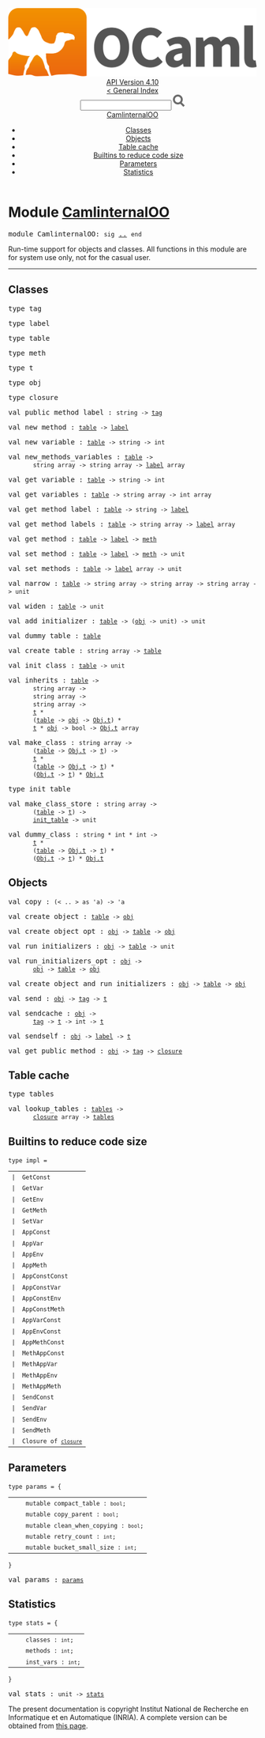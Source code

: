 <!-- ((! set title API !)) ((! set documentation !)) ((! set api !)) ((! set nobreadcrumb !)) -->
<div class="api"><header><nav class="toc brand"><a class="brand" href="https://ocaml.org/"><img src="colour-logo-gray.svg" class="svg" alt="OCaml"></a></nav><nav class="toc"><div class="toc_version"><a href="/docs" id="version-select">API Version 4.10</a></div><a href="index.html">&lt; General Index</a><div class="api_search"><input type="text" name="apisearch" id="api_search" oninput="mySearch(false);" onkeypress="this.oninput();" onclick="this.oninput();" onpaste="this.oninput();">
<img src="search_icon.svg" alt="Search" class="svg" onclick="mySearch(false)"></div>
<div id="search_results"></div><div class="toc_title"><a href="#top">CamlinternalOO</a></div><ul><li><a href="#1_Classes">Classes</a></li><li><a href="#1_Objects">Objects</a></li><li><a href="#1_Tablecache">Table cache</a></li><li><a href="#1_Builtinstoreducecodesize">Builtins to reduce code size</a></li><li><a href="#1_Parameters">Parameters</a></li><li><a href="#1_Statistics">Statistics</a></li></ul></nav></header>

<h1>Module <a href="type_CamlinternalOO.html">CamlinternalOO</a></h1>

<pre><span id="MODULECamlinternalOO"><span class="keyword">module</span> CamlinternalOO</span>: <code class="code"><span class="keyword">sig</span></code> <a href="CamlinternalOO.html">..</a> <code class="code"><span class="keyword">end</span></code></pre><div class="info module top">
<div class="info-desc">
<p>Run-time support for objects and classes.
    All functions in this module are for system use only, not for the
    casual user.</p>
</div>
</div>
<hr width="100%">
<h2 id="1_Classes">Classes</h2>
<pre><span id="TYPEtag"><span class="keyword">type</span> <code class="type"></code>tag</span> </pre>


<pre><span id="TYPElabel"><span class="keyword">type</span> <code class="type"></code>label</span> </pre>


<pre><span id="TYPEtable"><span class="keyword">type</span> <code class="type"></code>table</span> </pre>


<pre><span id="TYPEmeth"><span class="keyword">type</span> <code class="type"></code>meth</span> </pre>


<pre><span id="TYPEt"><span class="keyword">type</span> <code class="type"></code>t</span> </pre>


<pre><span id="TYPEobj"><span class="keyword">type</span> <code class="type"></code>obj</span> </pre>


<pre><span id="TYPEclosure"><span class="keyword">type</span> <code class="type"></code>closure</span> </pre>


<pre><span id="VALpublic_method_label"><span class="keyword">val</span> public_method_label</span> : <code class="type">string -&gt; <a href="CamlinternalOO.html#TYPEtag">tag</a></code></pre>
<pre><span id="VALnew_method"><span class="keyword">val</span> new_method</span> : <code class="type"><a href="CamlinternalOO.html#TYPEtable">table</a> -&gt; <a href="CamlinternalOO.html#TYPElabel">label</a></code></pre>
<pre><span id="VALnew_variable"><span class="keyword">val</span> new_variable</span> : <code class="type"><a href="CamlinternalOO.html#TYPEtable">table</a> -&gt; string -&gt; int</code></pre>
<pre><span id="VALnew_methods_variables"><span class="keyword">val</span> new_methods_variables</span> : <code class="type"><a href="CamlinternalOO.html#TYPEtable">table</a> -&gt;<br>       string array -&gt; string array -&gt; <a href="CamlinternalOO.html#TYPElabel">label</a> array</code></pre>
<pre><span id="VALget_variable"><span class="keyword">val</span> get_variable</span> : <code class="type"><a href="CamlinternalOO.html#TYPEtable">table</a> -&gt; string -&gt; int</code></pre>
<pre><span id="VALget_variables"><span class="keyword">val</span> get_variables</span> : <code class="type"><a href="CamlinternalOO.html#TYPEtable">table</a> -&gt; string array -&gt; int array</code></pre>
<pre><span id="VALget_method_label"><span class="keyword">val</span> get_method_label</span> : <code class="type"><a href="CamlinternalOO.html#TYPEtable">table</a> -&gt; string -&gt; <a href="CamlinternalOO.html#TYPElabel">label</a></code></pre>
<pre><span id="VALget_method_labels"><span class="keyword">val</span> get_method_labels</span> : <code class="type"><a href="CamlinternalOO.html#TYPEtable">table</a> -&gt; string array -&gt; <a href="CamlinternalOO.html#TYPElabel">label</a> array</code></pre>
<pre><span id="VALget_method"><span class="keyword">val</span> get_method</span> : <code class="type"><a href="CamlinternalOO.html#TYPEtable">table</a> -&gt; <a href="CamlinternalOO.html#TYPElabel">label</a> -&gt; <a href="CamlinternalOO.html#TYPEmeth">meth</a></code></pre>
<pre><span id="VALset_method"><span class="keyword">val</span> set_method</span> : <code class="type"><a href="CamlinternalOO.html#TYPEtable">table</a> -&gt; <a href="CamlinternalOO.html#TYPElabel">label</a> -&gt; <a href="CamlinternalOO.html#TYPEmeth">meth</a> -&gt; unit</code></pre>
<pre><span id="VALset_methods"><span class="keyword">val</span> set_methods</span> : <code class="type"><a href="CamlinternalOO.html#TYPEtable">table</a> -&gt; <a href="CamlinternalOO.html#TYPElabel">label</a> array -&gt; unit</code></pre>
<pre><span id="VALnarrow"><span class="keyword">val</span> narrow</span> : <code class="type"><a href="CamlinternalOO.html#TYPEtable">table</a> -&gt; string array -&gt; string array -&gt; string array -&gt; unit</code></pre>
<pre><span id="VALwiden"><span class="keyword">val</span> widen</span> : <code class="type"><a href="CamlinternalOO.html#TYPEtable">table</a> -&gt; unit</code></pre>
<pre><span id="VALadd_initializer"><span class="keyword">val</span> add_initializer</span> : <code class="type"><a href="CamlinternalOO.html#TYPEtable">table</a> -&gt; (<a href="CamlinternalOO.html#TYPEobj">obj</a> -&gt; unit) -&gt; unit</code></pre>
<pre><span id="VALdummy_table"><span class="keyword">val</span> dummy_table</span> : <code class="type"><a href="CamlinternalOO.html#TYPEtable">table</a></code></pre>
<pre><span id="VALcreate_table"><span class="keyword">val</span> create_table</span> : <code class="type">string array -&gt; <a href="CamlinternalOO.html#TYPEtable">table</a></code></pre>
<pre><span id="VALinit_class"><span class="keyword">val</span> init_class</span> : <code class="type"><a href="CamlinternalOO.html#TYPEtable">table</a> -&gt; unit</code></pre>
<pre><span id="VALinherits"><span class="keyword">val</span> inherits</span> : <code class="type"><a href="CamlinternalOO.html#TYPEtable">table</a> -&gt;<br>       string array -&gt;<br>       string array -&gt;<br>       string array -&gt;<br>       <a href="CamlinternalOO.html#TYPEt">t</a> *<br>       (<a href="CamlinternalOO.html#TYPEtable">table</a> -&gt; <a href="CamlinternalOO.html#TYPEobj">obj</a> -&gt; <a href="Obj.html#TYPEt">Obj.t</a>) *<br>       <a href="CamlinternalOO.html#TYPEt">t</a> * <a href="CamlinternalOO.html#TYPEobj">obj</a> -&gt; bool -&gt; <a href="Obj.html#TYPEt">Obj.t</a> array</code></pre>
<pre><span id="VALmake_class"><span class="keyword">val</span> make_class</span> : <code class="type">string array -&gt;<br>       (<a href="CamlinternalOO.html#TYPEtable">table</a> -&gt; <a href="Obj.html#TYPEt">Obj.t</a> -&gt; <a href="CamlinternalOO.html#TYPEt">t</a>) -&gt;<br>       <a href="CamlinternalOO.html#TYPEt">t</a> *<br>       (<a href="CamlinternalOO.html#TYPEtable">table</a> -&gt; <a href="Obj.html#TYPEt">Obj.t</a> -&gt; <a href="CamlinternalOO.html#TYPEt">t</a>) *<br>       (<a href="Obj.html#TYPEt">Obj.t</a> -&gt; <a href="CamlinternalOO.html#TYPEt">t</a>) * <a href="Obj.html#TYPEt">Obj.t</a></code></pre>
<pre><span id="TYPEinit_table"><span class="keyword">type</span> <code class="type"></code>init_table</span> </pre>


<pre><span id="VALmake_class_store"><span class="keyword">val</span> make_class_store</span> : <code class="type">string array -&gt;<br>       (<a href="CamlinternalOO.html#TYPEtable">table</a> -&gt; <a href="CamlinternalOO.html#TYPEt">t</a>) -&gt;<br>       <a href="CamlinternalOO.html#TYPEinit_table">init_table</a> -&gt; unit</code></pre>
<pre><span id="VALdummy_class"><span class="keyword">val</span> dummy_class</span> : <code class="type">string * int * int -&gt;<br>       <a href="CamlinternalOO.html#TYPEt">t</a> *<br>       (<a href="CamlinternalOO.html#TYPEtable">table</a> -&gt; <a href="Obj.html#TYPEt">Obj.t</a> -&gt; <a href="CamlinternalOO.html#TYPEt">t</a>) *<br>       (<a href="Obj.html#TYPEt">Obj.t</a> -&gt; <a href="CamlinternalOO.html#TYPEt">t</a>) * <a href="Obj.html#TYPEt">Obj.t</a></code></pre><h2 id="1_Objects">Objects</h2>
<pre><span id="VALcopy"><span class="keyword">val</span> copy</span> : <code class="type">(&lt; .. &gt; as 'a) -&gt; 'a</code></pre>
<pre><span id="VALcreate_object"><span class="keyword">val</span> create_object</span> : <code class="type"><a href="CamlinternalOO.html#TYPEtable">table</a> -&gt; <a href="CamlinternalOO.html#TYPEobj">obj</a></code></pre>
<pre><span id="VALcreate_object_opt"><span class="keyword">val</span> create_object_opt</span> : <code class="type"><a href="CamlinternalOO.html#TYPEobj">obj</a> -&gt; <a href="CamlinternalOO.html#TYPEtable">table</a> -&gt; <a href="CamlinternalOO.html#TYPEobj">obj</a></code></pre>
<pre><span id="VALrun_initializers"><span class="keyword">val</span> run_initializers</span> : <code class="type"><a href="CamlinternalOO.html#TYPEobj">obj</a> -&gt; <a href="CamlinternalOO.html#TYPEtable">table</a> -&gt; unit</code></pre>
<pre><span id="VALrun_initializers_opt"><span class="keyword">val</span> run_initializers_opt</span> : <code class="type"><a href="CamlinternalOO.html#TYPEobj">obj</a> -&gt;<br>       <a href="CamlinternalOO.html#TYPEobj">obj</a> -&gt; <a href="CamlinternalOO.html#TYPEtable">table</a> -&gt; <a href="CamlinternalOO.html#TYPEobj">obj</a></code></pre>
<pre><span id="VALcreate_object_and_run_initializers"><span class="keyword">val</span> create_object_and_run_initializers</span> : <code class="type"><a href="CamlinternalOO.html#TYPEobj">obj</a> -&gt; <a href="CamlinternalOO.html#TYPEtable">table</a> -&gt; <a href="CamlinternalOO.html#TYPEobj">obj</a></code></pre>
<pre><span id="VALsend"><span class="keyword">val</span> send</span> : <code class="type"><a href="CamlinternalOO.html#TYPEobj">obj</a> -&gt; <a href="CamlinternalOO.html#TYPEtag">tag</a> -&gt; <a href="CamlinternalOO.html#TYPEt">t</a></code></pre>
<pre><span id="VALsendcache"><span class="keyword">val</span> sendcache</span> : <code class="type"><a href="CamlinternalOO.html#TYPEobj">obj</a> -&gt;<br>       <a href="CamlinternalOO.html#TYPEtag">tag</a> -&gt; <a href="CamlinternalOO.html#TYPEt">t</a> -&gt; int -&gt; <a href="CamlinternalOO.html#TYPEt">t</a></code></pre>
<pre><span id="VALsendself"><span class="keyword">val</span> sendself</span> : <code class="type"><a href="CamlinternalOO.html#TYPEobj">obj</a> -&gt; <a href="CamlinternalOO.html#TYPElabel">label</a> -&gt; <a href="CamlinternalOO.html#TYPEt">t</a></code></pre>
<pre><span id="VALget_public_method"><span class="keyword">val</span> get_public_method</span> : <code class="type"><a href="CamlinternalOO.html#TYPEobj">obj</a> -&gt; <a href="CamlinternalOO.html#TYPEtag">tag</a> -&gt; <a href="CamlinternalOO.html#TYPEclosure">closure</a></code></pre><h2 id="1_Tablecache">Table cache</h2>
<pre><span id="TYPEtables"><span class="keyword">type</span> <code class="type"></code>tables</span> </pre>


<pre><span id="VALlookup_tables"><span class="keyword">val</span> lookup_tables</span> : <code class="type"><a href="CamlinternalOO.html#TYPEtables">tables</a> -&gt;<br>       <a href="CamlinternalOO.html#TYPEclosure">closure</a> array -&gt; <a href="CamlinternalOO.html#TYPEtables">tables</a></code></pre><h2 id="1_Builtinstoreducecodesize">Builtins to reduce code size</h2>
<pre><code><span id="TYPEimpl"><span class="keyword">type</span> <code class="type"></code>impl</span> = </code></pre><table class="typetable">
<tbody><tr>
<td align="left" valign="top">
<code><span class="keyword">|</span></code></td>
<td align="left" valign="top">
<code><span id="TYPEELTimpl.GetConst"><span class="constructor">GetConst</span></span></code></td>

</tr>
<tr>
<td align="left" valign="top">
<code><span class="keyword">|</span></code></td>
<td align="left" valign="top">
<code><span id="TYPEELTimpl.GetVar"><span class="constructor">GetVar</span></span></code></td>

</tr>
<tr>
<td align="left" valign="top">
<code><span class="keyword">|</span></code></td>
<td align="left" valign="top">
<code><span id="TYPEELTimpl.GetEnv"><span class="constructor">GetEnv</span></span></code></td>

</tr>
<tr>
<td align="left" valign="top">
<code><span class="keyword">|</span></code></td>
<td align="left" valign="top">
<code><span id="TYPEELTimpl.GetMeth"><span class="constructor">GetMeth</span></span></code></td>

</tr>
<tr>
<td align="left" valign="top">
<code><span class="keyword">|</span></code></td>
<td align="left" valign="top">
<code><span id="TYPEELTimpl.SetVar"><span class="constructor">SetVar</span></span></code></td>

</tr>
<tr>
<td align="left" valign="top">
<code><span class="keyword">|</span></code></td>
<td align="left" valign="top">
<code><span id="TYPEELTimpl.AppConst"><span class="constructor">AppConst</span></span></code></td>

</tr>
<tr>
<td align="left" valign="top">
<code><span class="keyword">|</span></code></td>
<td align="left" valign="top">
<code><span id="TYPEELTimpl.AppVar"><span class="constructor">AppVar</span></span></code></td>

</tr>
<tr>
<td align="left" valign="top">
<code><span class="keyword">|</span></code></td>
<td align="left" valign="top">
<code><span id="TYPEELTimpl.AppEnv"><span class="constructor">AppEnv</span></span></code></td>

</tr>
<tr>
<td align="left" valign="top">
<code><span class="keyword">|</span></code></td>
<td align="left" valign="top">
<code><span id="TYPEELTimpl.AppMeth"><span class="constructor">AppMeth</span></span></code></td>

</tr>
<tr>
<td align="left" valign="top">
<code><span class="keyword">|</span></code></td>
<td align="left" valign="top">
<code><span id="TYPEELTimpl.AppConstConst"><span class="constructor">AppConstConst</span></span></code></td>

</tr>
<tr>
<td align="left" valign="top">
<code><span class="keyword">|</span></code></td>
<td align="left" valign="top">
<code><span id="TYPEELTimpl.AppConstVar"><span class="constructor">AppConstVar</span></span></code></td>

</tr>
<tr>
<td align="left" valign="top">
<code><span class="keyword">|</span></code></td>
<td align="left" valign="top">
<code><span id="TYPEELTimpl.AppConstEnv"><span class="constructor">AppConstEnv</span></span></code></td>

</tr>
<tr>
<td align="left" valign="top">
<code><span class="keyword">|</span></code></td>
<td align="left" valign="top">
<code><span id="TYPEELTimpl.AppConstMeth"><span class="constructor">AppConstMeth</span></span></code></td>

</tr>
<tr>
<td align="left" valign="top">
<code><span class="keyword">|</span></code></td>
<td align="left" valign="top">
<code><span id="TYPEELTimpl.AppVarConst"><span class="constructor">AppVarConst</span></span></code></td>

</tr>
<tr>
<td align="left" valign="top">
<code><span class="keyword">|</span></code></td>
<td align="left" valign="top">
<code><span id="TYPEELTimpl.AppEnvConst"><span class="constructor">AppEnvConst</span></span></code></td>

</tr>
<tr>
<td align="left" valign="top">
<code><span class="keyword">|</span></code></td>
<td align="left" valign="top">
<code><span id="TYPEELTimpl.AppMethConst"><span class="constructor">AppMethConst</span></span></code></td>

</tr>
<tr>
<td align="left" valign="top">
<code><span class="keyword">|</span></code></td>
<td align="left" valign="top">
<code><span id="TYPEELTimpl.MethAppConst"><span class="constructor">MethAppConst</span></span></code></td>

</tr>
<tr>
<td align="left" valign="top">
<code><span class="keyword">|</span></code></td>
<td align="left" valign="top">
<code><span id="TYPEELTimpl.MethAppVar"><span class="constructor">MethAppVar</span></span></code></td>

</tr>
<tr>
<td align="left" valign="top">
<code><span class="keyword">|</span></code></td>
<td align="left" valign="top">
<code><span id="TYPEELTimpl.MethAppEnv"><span class="constructor">MethAppEnv</span></span></code></td>

</tr>
<tr>
<td align="left" valign="top">
<code><span class="keyword">|</span></code></td>
<td align="left" valign="top">
<code><span id="TYPEELTimpl.MethAppMeth"><span class="constructor">MethAppMeth</span></span></code></td>

</tr>
<tr>
<td align="left" valign="top">
<code><span class="keyword">|</span></code></td>
<td align="left" valign="top">
<code><span id="TYPEELTimpl.SendConst"><span class="constructor">SendConst</span></span></code></td>

</tr>
<tr>
<td align="left" valign="top">
<code><span class="keyword">|</span></code></td>
<td align="left" valign="top">
<code><span id="TYPEELTimpl.SendVar"><span class="constructor">SendVar</span></span></code></td>

</tr>
<tr>
<td align="left" valign="top">
<code><span class="keyword">|</span></code></td>
<td align="left" valign="top">
<code><span id="TYPEELTimpl.SendEnv"><span class="constructor">SendEnv</span></span></code></td>

</tr>
<tr>
<td align="left" valign="top">
<code><span class="keyword">|</span></code></td>
<td align="left" valign="top">
<code><span id="TYPEELTimpl.SendMeth"><span class="constructor">SendMeth</span></span></code></td>

</tr>
<tr>
<td align="left" valign="top">
<code><span class="keyword">|</span></code></td>
<td align="left" valign="top">
<code><span id="TYPEELTimpl.Closure"><span class="constructor">Closure</span></span> <span class="keyword">of</span> <code class="type"><a href="CamlinternalOO.html#TYPEclosure">closure</a></code></code></td>

</tr></tbody></table>


<h2 id="1_Parameters">Parameters</h2>
<pre><code><span id="TYPEparams"><span class="keyword">type</span> <code class="type"></code>params</span> = {</code></pre><table class="typetable">
<tbody><tr>
<td align="left" valign="top">
<code>&nbsp;&nbsp;</code></td>
<td align="left" valign="top">
<code><span class="keyword">mutable&nbsp;</span><span id="TYPEELTparams.compact_table">compact_table</span>&nbsp;: <code class="type">bool</code>;</code></td>

</tr>
<tr>
<td align="left" valign="top">
<code>&nbsp;&nbsp;</code></td>
<td align="left" valign="top">
<code><span class="keyword">mutable&nbsp;</span><span id="TYPEELTparams.copy_parent">copy_parent</span>&nbsp;: <code class="type">bool</code>;</code></td>

</tr>
<tr>
<td align="left" valign="top">
<code>&nbsp;&nbsp;</code></td>
<td align="left" valign="top">
<code><span class="keyword">mutable&nbsp;</span><span id="TYPEELTparams.clean_when_copying">clean_when_copying</span>&nbsp;: <code class="type">bool</code>;</code></td>

</tr>
<tr>
<td align="left" valign="top">
<code>&nbsp;&nbsp;</code></td>
<td align="left" valign="top">
<code><span class="keyword">mutable&nbsp;</span><span id="TYPEELTparams.retry_count">retry_count</span>&nbsp;: <code class="type">int</code>;</code></td>

</tr>
<tr>
<td align="left" valign="top">
<code>&nbsp;&nbsp;</code></td>
<td align="left" valign="top">
<code><span class="keyword">mutable&nbsp;</span><span id="TYPEELTparams.bucket_small_size">bucket_small_size</span>&nbsp;: <code class="type">int</code>;</code></td>

</tr></tbody></table>
<code>}</code>



<pre><span id="VALparams"><span class="keyword">val</span> params</span> : <code class="type"><a href="CamlinternalOO.html#TYPEparams">params</a></code></pre><h2 id="1_Statistics">Statistics</h2>
<pre><code><span id="TYPEstats"><span class="keyword">type</span> <code class="type"></code>stats</span> = {</code></pre><table class="typetable">
<tbody><tr>
<td align="left" valign="top">
<code>&nbsp;&nbsp;</code></td>
<td align="left" valign="top">
<code><span id="TYPEELTstats.classes">classes</span>&nbsp;: <code class="type">int</code>;</code></td>

</tr>
<tr>
<td align="left" valign="top">
<code>&nbsp;&nbsp;</code></td>
<td align="left" valign="top">
<code><span id="TYPEELTstats.methods">methods</span>&nbsp;: <code class="type">int</code>;</code></td>

</tr>
<tr>
<td align="left" valign="top">
<code>&nbsp;&nbsp;</code></td>
<td align="left" valign="top">
<code><span id="TYPEELTstats.inst_vars">inst_vars</span>&nbsp;: <code class="type">int</code>;</code></td>

</tr></tbody></table>
<code>}</code>



<pre><span id="VALstats"><span class="keyword">val</span> stats</span> : <code class="type">unit -&gt; <a href="CamlinternalOO.html#TYPEstats">stats</a></code></pre>
<div class="copyright">The present documentation is copyright Institut National de Recherche en Informatique et en Automatique (INRIA). A complete version can be obtained from <a href="http://caml.inria.fr/pub/docs/manual-ocaml/">this page</a>.</div></div>